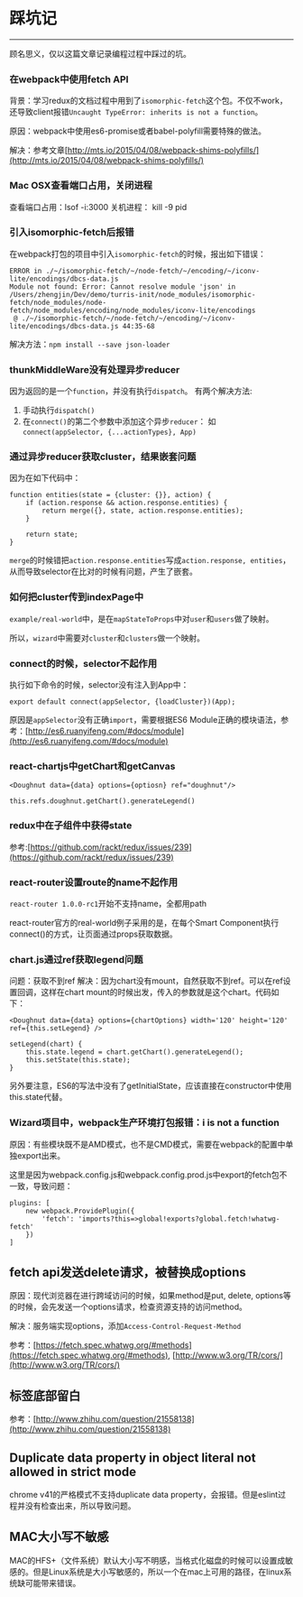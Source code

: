 # 踩坑记
***
顾名思义，仅以这篇文章记录编程过程中踩过的坑。

### 在webpack中使用fetch API
背景：学习redux的文档过程中用到了`isomorphic-fetch`这个包。不仅不work，还导致client报错`Uncaught TypeError: inherits is not a function`。

原因：webpack中使用es6-promise或者babel-polyfill需要特殊的做法。

解决：参考文章[http://mts.io/2015/04/08/webpack-shims-polyfills/](http://mts.io/2015/04/08/webpack-shims-polyfills/)

### Mac OSX查看端口占用，关闭进程
查看端口占用：lsof -i:3000
关机进程： kill -9 pid

### 引入isomorphic-fetch后报错
在webpack打包的项目中引入`isomorphic-fetch`的时候，报出如下错误：

```
ERROR in ./~/isomorphic-fetch/~/node-fetch/~/encoding/~/iconv-lite/encodings/dbcs-data.js
Module not found: Error: Cannot resolve module 'json' in /Users/zhengjin/Dev/demo/turris-init/node_modules/isomorphic-fetch/node_modules/node-fetch/node_modules/encoding/node_modules/iconv-lite/encodings
 @ ./~/isomorphic-fetch/~/node-fetch/~/encoding/~/iconv-lite/encodings/dbcs-data.js 44:35-68
```
解决方法：`npm install --save json-loader`

### thunkMiddleWare没有处理异步reducer
因为返回的是一个`function`，并没有执行`dispatch`。
有两个解决方法:

1. 手动执行`dispatch()`
2. 在`connect()`的第二个参数中添加这个异步`reducer`：
如`connect(appSelector, {...actionTypes}, App)`

### 通过异步reducer获取cluster，结果嵌套问题
因为在如下代码中：

```
function entities(state = {cluster: {}}, action) {
    if (action.response && action.response.entities) {
        return merge({}, state, action.response.entities);
    }

    return state;
}
```
`merge`的时候错把`action.response.entities`写成`action.response, entities`，从而导致selector在比对的时候有问题，产生了嵌套。

### 如何把cluster传到indexPage中

`example/real-world`中，是在`mapStateToProps`中对`user`和`users`做了映射。

所以，`wizard`中需要对`cluster`和`clusters`做一个映射。

### connect的时候，selector不起作用

执行如下命令的时候，selector没有注入到App中：

```
export default connect(appSelector, {loadCluster})(App);
```

原因是`appSelector`没有正确`import`，需要根据ES6 Module正确的模块语法，参考：[http://es6.ruanyifeng.com/#docs/module](http://es6.ruanyifeng.com/#docs/module)

### react-chartjs中getChart和getCanvas

```
<Doughnut data={data} options={optiosn} ref="doughnut"/>

this.refs.doughnut.getChart().generateLegend()
```

### redux中在子组件中获得state

参考:[https://github.com/rackt/redux/issues/239](https://github.com/rackt/redux/issues/239)

### react-router设置route的name不起作用

`react-router 1.0.0-rc1`开始不支持name，全都用path

react-router官方的real-world例子采用的是，在每个Smart Component执行connect()的方式，让页面通过props获取数据。

### chart.js通过ref获取legend问题

问题：获取不到ref
解决：因为chart没有mount，自然获取不到ref。可以在ref设置回调，这样在chart mount的时候出发，传入的参数就是这个chart。代码如下：

```
<Doughnut data={data} options={chartOptions} width='120' height='120' ref={this.setLegend} />

setLegend(chart) {
	this.state.legend = chart.getChart().generateLegend();
	this.setState(this.state);
}
```

另外要注意，ES6的写法中没有了getInitialState，应该直接在constructor中使用this.state代替。

### Wizard项目中，webpack生产环境打包报错：i is not a function

原因：有些模块既不是AMD模式，也不是CMD模式，需要在webpack的配置中单独export出来。

这里是因为webpack.config.js和webpack.config.prod.js中export的fetch包不一致，导致问题：

```
plugins: [
    new webpack.ProvidePlugin({
        'fetch': 'imports?this=>global!exports?global.fetch!whatwg-fetch'
    })
]
```

## fetch api发送delete请求，被替换成options

原因：现代浏览器在进行跨域访问的时候，如果method是put, delete, options等的时候，会先发送一个options请求，检查资源支持的访问method。

解决：服务端实现options，添加`Access-Control-Request-Method`

参考：[https://fetch.spec.whatwg.org/#methods](https://fetch.spec.whatwg.org/#methods), [http://www.w3.org/TR/cors/](http://www.w3.org/TR/cors/)

## <img>标签底部留白

参考：[http://www.zhihu.com/question/21558138](http://www.zhihu.com/question/21558138)

## Duplicate data property in object literal not allowed in strict mode

chrome v41的严格模式不支持duplicate data property，会报错。但是eslint过程并没有检查出来，所以导致问题。

## MAC大小写不敏感

MAC的HFS+（文件系统）默认大小写不明感，当格式化磁盘的时候可以设置成敏感的。但是Linux系统是大小写敏感的，所以一个在mac上可用的路径，在linux系统缺可能带来错误。